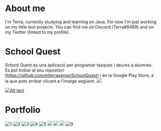 # About me
I'm Terra, currently studying and learning on Java. For now I'm just working on my little test projects.
You can find me on Discord (Terra#9489) and on my Twitter (linked to my profile).

# School Quest
School Quest es una aplicació per programar tasques i deures a alumnes. Es pot trobar al seu repositori (https://github.com/elterrasense/SchoolQuest) i en la Google Play Store, a la que pots arribar clicant a l'imatge següent.
<a href="https://play.google.com/store/apps/details?id=com.squest.schoolquest"><img src="https://user-images.githubusercontent.com/19367314/213999827-21df9f36-f5a1-4971-bc55-944d6f9e9785.png"></a>

[![Alt text](https://img.youtube.com/vi/Kq8xfwZluA8/0.jpg)](https://www.youtube.com/watch?v=Kq8xfwZluA8)

# Portfolio
![1](https://user-images.githubusercontent.com/19367314/214005956-718e0305-5607-4ef0-9e59-9ee22422240b.png)
![2](https://user-images.githubusercontent.com/19367314/214005966-e867aeeb-afb1-4c8b-8d4b-464326857452.png)
![3](https://user-images.githubusercontent.com/19367314/214005967-f6a9c714-012b-4d0b-9f0e-cb981108af66.png)
![4](https://user-images.githubusercontent.com/19367314/214005968-ee6b8f62-c4a9-4747-ab63-13e29963f98c.png)
![5](https://user-images.githubusercontent.com/19367314/214005971-58a6fe11-bc26-4dba-a2de-29616a6892af.png)
<a href="https://github.com/elterrasense/RratBot"><img src="https://user-images.githubusercontent.com/19367314/214005974-67258226-4dda-403e-afa0-ff7e29c6aec9.png"></a>
<a href="https://github.com/elterrasense/SchoolQuest"><img src="https://user-images.githubusercontent.com/19367314/214005978-f6b7566c-fd41-47f8-8fb1-90403db4c056.png"></a>
<a href="https://portofolio-de-aitor.webflow.io/"><img src="https://user-images.githubusercontent.com/19367314/214005979-378c4d60-5878-49aa-bf2f-180cb2f7c639.png"></a>
![9](https://user-images.githubusercontent.com/19367314/214005981-a532a9d1-ffbf-4422-b1b3-41ad98e91948.png)

<!---
elterrasense/elterrasense is a ✨ special ✨ repository because its `README.md` (this file) appears on your GitHub profile.
You can click the Preview link to take a look at your changes.
--->
